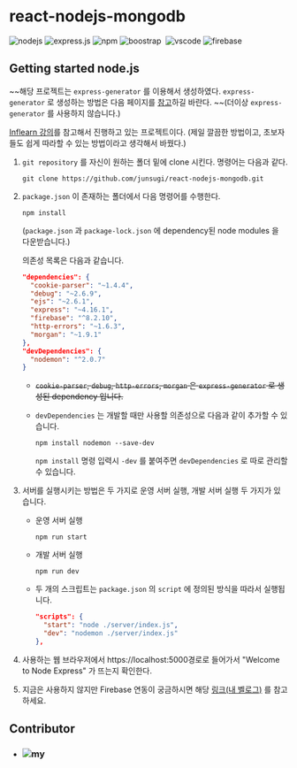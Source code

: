 # react-nodejs-mongodb

![nodejs](https://img.shields.io/badge/nodejs-v14.15.4-lightgreen?logo=node.js)&nbsp;![express.js](https://img.shields.io/badge/express.js-v4.16.1-purple?logo=express)&nbsp;![npm](https://img.shields.io/badge/npm-v6.14.10-red?logo=npm)&nbsp;![boostrap](https://img.shields.io/badge/bootstrap-v5.0.0--beta2-purple?logo=bootstrap)
&nbsp;![vscode](https://img.shields.io/badge/vscode-v1.54.1-blue?logo=visual-studio)&nbsp;![firebase](https://img.shields.io/badge/mongodb-v4.4.4-green?logo=mongodb)

## Getting started node.js

~~해당 프로젝트는 `express-generator` 를 이용해서 생성하였다. `express-generator` 로 생성하는 방법은 다음 페이지를 [참고](https://expressjs.com/ko/starter/generator.html)하길 바란다. ~~(더이상 `express-generator` 를 사용하지 않습니다.)

[Inflearn 강의](https://www.inflearn.com/course/%EB%94%B0%EB%9D%BC%ED%95%98%EB%A9%B0-%EB%B0%B0%EC%9A%B0%EB%8A%94-%EB%85%B8%EB%93%9C-%EB%A6%AC%EC%95%A1%ED%8A%B8-%EA%B8%B0%EB%B3%B8/dashboard)를 참고해서 진행하고 있는 프로젝트이다. (제일 깔끔한 방법이고, 초보자들도 쉽게 따라할 수 있는 방법이라고 생각해서 바꿨다.)

1. `git repository` 를 자신이 원하는 폴더 밑에 clone 시킨다. 명령어는 다음과 같다.

   ```shell
   git clone https://github.com/junsugi/react-nodejs-mongodb.git
   ```

2. `package.json` 이 존재하는 폴더에서 다음 명령어를 수행한다.

   ```shell
   npm install
   ```

   (`package.json` 과 `package-lock.json` 에 dependency된 node modules 을 다운받습니다.)

   의존성 목록은 다음과 같습니다.

   ```json
   "dependencies": {
     "cookie-parser": "~1.4.4",
     "debug": "~2.6.9",
     "ejs": "~2.6.1",
     "express": "~4.16.1",
     "firebase": "^8.2.10",
     "http-errors": "~1.6.3",
     "morgan": "~1.9.1"
   },
   "devDependencies": {
     "nodemon": "^2.0.7"
   }
   ```

   - ~~`cookie-parser`, `debug`, `http-errors`, `morgan` 은 `express-generator` 로 생성된 dependency 입니다.~~

   - `devDependencies` 는 개발할 때만 사용할 의존성으로 다음과 같이 추가할 수 있습니다.

     ```shell
     npm install nodemon --save-dev
     ```

     `npm install` 명령 입력시 `-dev` 를 붙여주면 `devDependencies` 로 따로 관리할 수 있습니다.

3. 서버를 실행시키는 방법은 두 가지로 운영 서버 실행, 개발 서버 실행 두 가지가 있습니다.

   - 운영 서버 실행

     ```shell
     npm run start
     ```

   - 개발 서버 실행

     ```shell
     npm run dev
     ```

   - 두 개의 스크립트는 `package.json` 의 `script` 에 정의된 방식을 따라서 실행됩니다.

     ```json
     "scripts": {
       "start": "node ./server/index.js",
       "dev": "nodemon ./server/index.js"
     },
     ```

4. 사용하는 웹 브라우저에서 https://localhost:5000경로로 들어가서 "Welcome to Node Express" 가 뜨는지 확인한다.

5. 지금은 사용하지 않지만 Firebase 연동이 궁금하시면 해당 [링크(내 벨로그)](https://velog.io/@junsugi/conquer-nodeJs-6) 를 참고하세요.

## Contributor

- ### ![my](https://img.shields.io/badge/%40junsugi-v1996--02--09-green)

